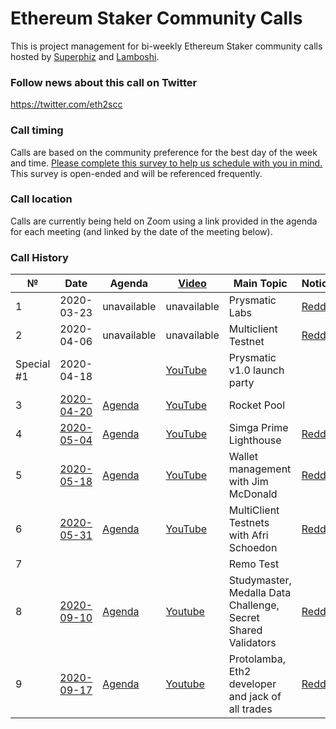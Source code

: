 # Ethereum Staker Community Calls
This is project management for bi-weekly Ethereum Staker community calls hosted by [Superphiz](https://reddit.com/u/superphiz) and [Lamboshi](https://twitter.com/L_Nakaghini).

### Follow news about this call on Twitter

https://twitter.com/eth2scc

### Call timing

Calls are based on the community preference for the best day of the week and time. [Please complete this survey to help us schedule with you in mind.](https://docs.google.com/forms/d/e/1FAIpQLSeOLFOxIivjsBJ9bHKTEpsT5Le-aiBIYzjHG3UW2fl1m4ZAuA/viewform) This survey is open-ended and will be referenced frequently.

### Call location

Calls are currently being held on Zoom using a link provided in the agenda for each meeting (and linked by the date of the meeting below). 

### Call History

 №  | Date                             |Agenda| [Video](https://www.youtube.com)            |Main Topic         |Notice  |
--- | -------------------------------- | -------------- | -------------------- | -------------------- | -----------------|
1|2020-03-23|unavailable|unavailable|Prysmatic Labs|[Reddit](https://www.reddit.com/r/ethstaker/comments/fnkx2e/im_hosting_a_eth_staker_community_call_on_zoom/)
2|2020-04-06|unavailable|unavailable|Multiclient Testnet|[Reddit](https://www.reddit.com/r/ethstaker/comments/fpi42w/announcing_the_ethereum_2_stakers_community_call/)
Special #1|2020-04-18||[YouTube](https://youtu.be/bVcrbzUcx6M?t=83)|Prysmatic v1.0 launch party|
3|[2020-04-20](https://us02web.zoom.us/j/86703865759?pwd=ZGxzZlBQTEY3UEVweGZHOFZ1N29mZz09)|[Agenda](agendas/2020-04-20.md)|[YouTube](https://www.youtube.com/watch?v=4BoIcZjjaUc)|Rocket Pool|
4|[2020-05-04](https://us02web.zoom.us/j/83693871186?pwd=TkI3TVlYaUNBZjBwbzVyenZsOHFXUT09)|[Agenda](agendas/2020-05-04.md)|[YouTube](https://www.youtube.com/watch?v=jwIR_9riQiA)|Simga Prime Lighthouse|[Reddit](https://www.reddit.com/r/ethstaker/comments/g8qwvv/ethereum_stakers_community_call_4_will_feature/)
5|[2020-05-18](https://us02web.zoom.us/j/83099118571?pwd=Q1NvMVRiMmNUUExLV3FuVjIyMXg2Zz09)|[Agenda](agendas/2020-05-18.md)|[YouTube](https://youtu.be/LB1MmF-mEKM)|Wallet management with Jim McDonald|[Reddit](https://www.reddit.com/r/ethstaker/comments/gfcbqu/ethereum_stakers_community_call_5_will_feature/)
6|[2020-05-31](https://us02web.zoom.us/j/82423321664)|[Agenda](agendas/2020-05-31.md)|[YouTube](https://www.youtube.com/watch?v=C838NYaU77Q)|MultiClient Testnets with Afri Schoedon|[Reddit](https://www.reddit.com/r/ethstaker/comments/gukxns/watch_on_youtube_ethereum_stakers_community_call/)
7||||Remo Test
8|[2020-09-10](https://us02web.zoom.us/j/87271985745)|[Agenda](agendas/2020-09-10.md)|[Youtube](https://www.youtube.com/watch?v=lUAr0K_IDuw)|Studymaster, Medalla Data Challenge, Secret Shared Validators|[Reddit](https://www.reddit.com/r/ethstaker/comments/iku0id/ethereum_stakers_community_call_6_eth2/)
9|[2020-09-17]()|[Agenda](agendas/2020-09-17.md)|[Youtube]()|Protolamba, Eth2 developer and jack of all trades|[Reddit]()

